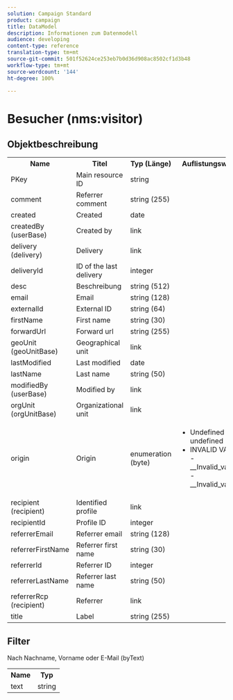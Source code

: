 ```yaml
---
solution: Campaign Standard
product: campaign
title: DataModel
description: Informationen zum Datenmodell
audience: developing
content-type: reference
translation-type: tm+mt
source-git-commit: 501f52624ce253eb7b0d36d908ac8502cf1d3b48
workflow-type: tm+mt
source-wordcount: '144'
ht-degree: 100%

---
```



# Besucher (nms:visitor)

## Objektbeschreibung

<table>
    <tr>
        <th>Name</th>
        <th>Titel</th>
        <th>Typ (Länge)</th>
        <th>Auflistungswerte</th>
    </tr>
    <tr>
        <td>PKey</td>
        <td>Main resource ID</td>
        <td>string </td>
        <td> </td>
    </tr>
    <tr>
        <td>comment</td>
        <td>Referrer comment</td>
        <td>string (255)</td>
        <td> </td>
    </tr>
    <tr>
        <td>created</td>
        <td>Created</td>
        <td>date </td>
        <td> </td>
    </tr>
    <tr>
        <td>createdBy (userBase)</td>
        <td>Created by</td>
        <td>link </td>
        <td> </td>
    </tr>
    <tr>
        <td>delivery (delivery)</td>
        <td>Delivery</td>
        <td>link </td>
        <td> </td>
    </tr>
    <tr>
        <td>deliveryId</td>
        <td>ID of the last delivery</td>
        <td>integer </td>
        <td> </td>
    </tr>
    <tr>
        <td>desc</td>
        <td>Beschreibung </td>
        <td>string (512)</td>
        <td> </td>
    </tr>
    <tr>
        <td>email</td>
        <td>Email</td>
        <td>string (128)</td>
        <td> </td>
    </tr>
    <tr>
        <td>externalId</td>
        <td>External ID</td>
        <td>string (64)</td>
        <td> </td>
    </tr>
    <tr>
        <td>firstName</td>
        <td>First name</td>
        <td>string (30)</td>
        <td> </td>
    </tr>
    <tr>
        <td>forwardUrl</td>
        <td>Forward url</td>
        <td>string (255)</td>
        <td> </td>
    </tr>
    <tr>
        <td>geoUnit (geoUnitBase)</td>
        <td>Geographical unit</td>
        <td>link </td>
        <td> </td>
    </tr>
    <tr>
        <td>lastModified</td>
        <td>Last modified</td>
        <td>date </td>
        <td> </td>
    </tr>
    <tr>
        <td>lastName</td>
        <td>Last name</td>
        <td>string (50)</td>
        <td> </td>
    </tr>
    <tr>
        <td>modifiedBy (userBase)</td>
        <td>Modified by</td>
        <td>link </td>
        <td> </td>
    </tr>
    <tr>
        <td>orgUnit (orgUnitBase)</td>
        <td>Organizational unit</td>
        <td>link </td>
        <td> </td>
    </tr>
    <tr>
        <td>origin</td>
        <td>Origin</td>
        <td>enumeration (byte) </td>
        <td>
            <ul>
            <li>Undefined - undefined - 0</li>
            <li>INVALID VALUE - __Invalid_value__ - __Invalid_value__</li>
            </ul>
        </td>
    </tr>
    <tr>
        <td>recipient (recipient)</td>
        <td>Identified profile</td>
        <td>link </td>
        <td> </td>
    </tr>
    <tr>
        <td>recipientId</td>
        <td>Profile ID</td>
        <td>integer </td>
        <td> </td>
    </tr>
    <tr>
        <td>referrerEmail</td>
        <td>Referrer email</td>
        <td>string (128)</td>
        <td> </td>
    </tr>
    <tr>
        <td>referrerFirstName</td>
        <td>Referrer first name</td>
        <td>string (30)</td>
        <td> </td>
    </tr>
    <tr>
        <td>referrerId</td>
        <td>Referrer ID</td>
        <td>integer </td>
        <td> </td>
    </tr>
    <tr>
        <td>referrerLastName</td>
        <td>Referrer last name</td>
        <td>string (50)</td>
        <td> </td>
    </tr>
    <tr>
        <td>referrerRcp (recipient)</td>
        <td>Referrer</td>
        <td>link </td>
        <td> </td>
    </tr>
    <tr>
        <td>title</td>
        <td>Label</td>
        <td>string (255)</td>
        <td> </td>
    </tr>
</table>

## Filter

Nach Nachname, Vorname oder E-Mail (byText)</p>

<table>
        <tr>
        <th>Name</th>
        <th>Typ</th>
        </tr>
        <tr>
        <td>text</td>
        <td>string</td>
        </tr>
    </table>